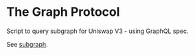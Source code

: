 # The Graph Protocol

Script to query subgraph for Uniswap V3 - using GraphQL spec.

See [subgraph](https://thegraph.com/explorer/subgraph?id=0x9bde7bf4d5b13ef94373ced7c8ee0be59735a298-2&view=Overview).